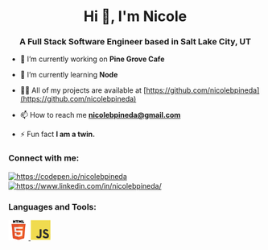 <h1 align="center">Hi 👋, I'm Nicole</h1>
<h3 align="center">A Full Stack Software Engineer based in Salt Lake City, UT</h3>

- 🔭 I’m currently working on **Pine Grove Cafe**

- 🌱 I’m currently learning **Node**

- 👨‍💻 All of my projects are available at [https://github.com/nicolebpineda](https://github.com/nicolebpineda)

- 📫 How to reach me **nicolebpineda@gmail.com**

- ⚡ Fun fact **I am a twin.**

<h3 align="left">Connect with me:</h3>
<p align="left">
<a href="https://codepen.io/https://codepen.io/nicolebpineda" target="blank"><img align="center" src="https://raw.githubusercontent.com/rahuldkjain/github-profile-readme-generator/master/src/images/icons/Social/codepen.svg" alt="https://codepen.io/nicolebpineda" height="30" width="40" /></a>
<a href="https://linkedin.com/in/https://www.linkedin.com/in/nicolebpineda/" target="blank"><img align="center" src="https://raw.githubusercontent.com/rahuldkjain/github-profile-readme-generator/master/src/images/icons/Social/linked-in-alt.svg" alt="https://www.linkedin.com/in/nicolebpineda/" height="30" width="40" /></a>
</p>

<h3 align="left">Languages and Tools:</h3>
<p align="left"> <a href="https://www.w3.org/html/" target="_blank" rel="noreferrer"> <img src="https://raw.githubusercontent.com/devicons/devicon/master/icons/html5/html5-original-wordmark.svg" alt="html5" width="40" height="40"/> </a> <a href="https://developer.mozilla.org/en-US/docs/Web/JavaScript" target="_blank" rel="noreferrer"> <img src="https://raw.githubusercontent.com/devicons/devicon/master/icons/javascript/javascript-original.svg" alt="javascript" width="40" height="40"/> </a> </p>
